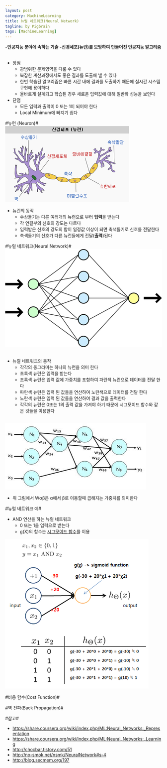 ```yaml
---
layout: post
category: MachineLearning
title: 뉴럴 네트워크(Neural Network)
tagline: by Pigbrain
tags: [MachineLearning]
---
```


<!--more-->
  
**-인공지능 분야에 속하는 기술**
**-신경세포(뉴런)를 모방하여 만들어진 인공지능 알고리즘**  
<br>  
  
* 장점  
	* 광범위한 문제영역을 다룰 수 있다  
	* 복잡한 계산과정에서도 좋은 결과를 도출해 낼 수 있다
	* 한번 학습된 알고리즘은 빠른 시간 내에 결과를 도출하기 때문에 실시간 시스템 구현에 용이하다 
	* 올바르게 설계되고 학습된 경우 새로운 입력값에 대해 일반화 성능을 보인다  
* 단점
	* 모든 입력과 출력이 0 또는 1이 되어야 한다  
	* Local Minimum에 빠지기 쉽다  


#뉴런 (Neuron)#  
<img src="/assets/themes/Snail/img/MachineLearning/NeuralNetwork/neuron.png" alt="">
<br>  

* 뉴런의 동작  
	* 수상돌기는 다른 여러개의 뉴런으로 부터 **입력**을 받는다  
	* 각 연결부의 신호의 강도는 다르다  
	* 입력받은 신호의 강도의 합이 일정값 이상이 되면 축색돌기로 신호를 전달한다  
	* 축색돌기의 신호가 다른 뉴런들에게 전달(**출력**)된다  


#뉴럴 네트워크(Neural Network)#  
<img src="/assets/themes/Snail/img/MachineLearning/NeuralNetwork/neuralNetwork.png" alt="">  
<br>  

* 뉴럴 네트워크의 동작  
	* 각각의 동그라미는 하나의 뉴런을 의미 한다  
	* 초록색 뉴런은 입력을 받는다  
	* 초록색 뉴런은 입력 값에 가중치를 포함하여 파란색 뉴런으로 데이터를 전달 한다  
	* 파란색 뉴런은 입력 된 값들을 연산하여 노란색으로 데이터를 전달 한다  
	* 노란색 뉴런은 입력 된 값들을 연산하여 결과 값을 출력한다  
	* 각각의 뉴런은 0또는 1의 출력 값을 가져야 하기 때문에 시그모이드 함수와 같은 것들을 이용한다  

<br>  
<img src="/assets/themes/Snail/img/MachineLearning/NeuralNetwork/neuralNetwork_sample.png" alt="">  

* 위 그림에서 Wαβ은 α에서 β로 이동할때 곱해지는 가중치를 의미한다  
  
#뉴럴 네트워크 예#  
* AND 연산을 하는 뉴럴 네트워크  
	* 0 또는 1을 입력으로 받는다  
	* g(Χ)의 함수는 [시그모이드 함수](http://pigbrain.github.io/math/2015/07/10/SigmoidFunction_on_Math/)를 이용  
<img src="/assets/themes/Snail/img/MachineLearning/NeuralNetwork/neuralNetwork_and.png" alt="">  
<br>  

#비용 함수(Cost Function)#
  
  
#역 전파(Back Propagation)#
  
  
#참고#
* https://share.coursera.org/wiki/index.php/ML:Neural_Networks:_Representation  
* https://share.coursera.org/wiki/index.php/ML:Neural_Networks:_Learning
* http://chocbar.tistory.com/51  
* http://no-smok.net/nsmk/NeuralNetwork#s-4
* http://blog.secmem.org/197
